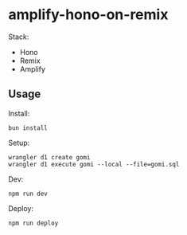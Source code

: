 # amplify-hono-on-remix

Stack:

- Hono
- Remix
- Amplify

## Usage

Install:

```
bun install
```

Setup:

```
wrangler d1 create gomi
wrangler d1 execute gomi --local --file=gomi.sql
```

Dev:

```
npm run dev
```

Deploy:

```
npm run deploy
```
